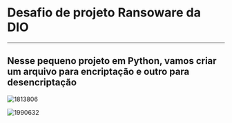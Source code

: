 # **Desafio de projeto Ransoware da DIO**
_________________________________________

## **Nesse pequeno projeto em Python, vamos criar um arquivo para encriptação e outro para desencriptação**

![1813806](https://user-images.githubusercontent.com/101129874/219933167-3ff51d21-9805-44a6-a802-6d6c0a8d0d81.png)

![1990632](https://user-images.githubusercontent.com/101129874/219933131-13093238-ff7b-4655-af7c-626e76e05df7.png)
